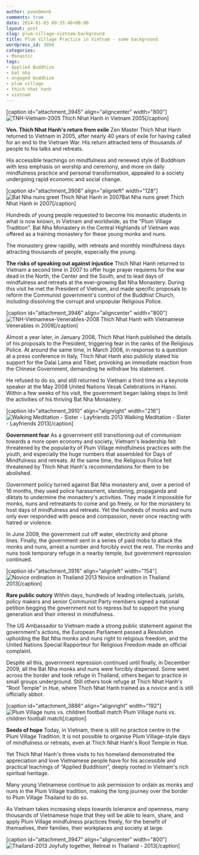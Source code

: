 ```yaml
---
author: pvwebmonk
comments: true
date: 2014-01-03 09:33:48+00:00
layout: post
slug: plum-village-vietnam-background
title: Plum Village Practice in Vietnam - some background
wordpress_id: 3894
categories:
- Monastic
tags:
- Applied Buddhism
- bat nha
- engaged buddhism
- plum village
- thich nhat hanh
- vietnam
---
```


[caption id="attachment_3945" align="aligncenter" width="800"]![TNH-Vietnam-2005](http://plumvillage.org/wp-content/uploads/2014/01/TNH-Vietnam-2005.jpg) Thich Nhat Hanh in Vietnam 2005[/caption]

**Ven. Thich Nhat Hanh's return from exile**
Zen Master Thich Nhat Hanh returned to Vietnam in 2005, after nearly 40 years of exile for having called for an end to the Vietnam War. His return attracted tens of thousands of people to his talks and retreats.

His accessible teachings on mindfulness and renewed style of Buddhism with less emphasis on worship and ceremony, and more on daily mindfulness practice and personal transformation, appealed to a society undergoing rapid economic and social change.

[caption id="attachment_3908" align="alignleft" width="128"]![Bat Nha nuns greet Thich Nhat Hanh in 2007](http://plumvillage.org/wp-content/uploads/2014/01/Airport-1-200x300.jpg)Bat Nha nuns greet Thich Nhat Hanh in 2007[/caption]

Hundreds of young people requested to become his monastic students in what is now known, in Vietnam and worldwide, as the "Plum Village Tradition". Bat Nha Monastery in the Central Highlands of Vietnam was offered as a training monastery for these young monks and nuns.

The monastery grew rapidly, with retreats and monthly mindfulness days attracting thousands of people, especially the young.



**The risks of speaking out against injustice**
Thich Nhat Hanh returned to Vietnam a second time in 2007 to offer huge prayer requiems for the war dead in the North, the Center and the South, and to lead days of mindfulness and retreats at the ever-growing Bat Nha Monastery. During this visit he met the President of Vietnam, and made specific proposals to reform the Communist government's control of the Buddhist Church, including dissolving the corrupt and unpopular Religious Police.

[caption id="attachment_3946" align="aligncenter" width="800"]![TNH-Vietnamese-Venerables-2008](http://plumvillage.org/wp-content/uploads/2014/01/TNH-Vietnamese-Venerables-2008.jpg) Thich Nhat Hanh with Vietnamese Venerables in 2008[/caption]

Almost a year later, in January 2008, Thich Nhat Hanh published the details of his proposals to the President, triggering fear in the ranks of the Religious Police. At around the same time, in March 2008, in response to a question at a press conference in Italy, Thich Nhat Hanh also publicly stated his support for the Dalai Lama and Tibet, provoking an immediate reaction from the Chinese Government, demanding he withdraw his statement.

He refused to do so, and still returned to Vietnam a third time as a keynote speaker at the May 2008 United Nations Vesak Celebrations in Hanoi. Within a few weeks of his visit, the government began taking steps to limit the activities of his thriving Bat Nha Monastery.

[caption id="attachment_3910" align="alignright" width="216"]![Walking Meditation - Sister - Layfriends 2013](http://plumvillage.org/wp-content/uploads/2014/01/Walking-Meditation-Sister-Layfriends-2013-e1388742257950-300x209.jpg) Walking Meditation - Sister - Layfriends 2013[/caption]

**Government fear**
As a government still transitioning out of communism towards a more open economy and society, Vietnam's leadership felt threatened by the popularity of Plum Village mindfulness practices with the youth, and especially the huge numbers that assembled for Days of Mindfulness and retreats. At the same time, the Religious Police felt threatened by Thich Nhat Hanh's recommendations for them to be abolished.

Government policy turned against Bat Nha monastery and, over a period of 16 months, they used police harassment, slandering, propaganda and diktats to undermine the monastery's activities. They made it impossible for monks, nuns and retreatants to come and go freely, or for the monastery to host days of mindfulness and retreats. Yet the hundreds of monks and nuns only ever responded with peace and compassion, never once reacting with hatred or violence.

In June 2009, the government cut off water, electricity and phone lines. Finally, the government sent in a series of paid mobs to attack the monks and nuns, arrest a number and forcibly evict the rest. The monks and nuns took temporary refuge in a nearby temple, but government repression continued.

[caption id="attachment_3916" align="alignleft" width="154"]![Novice ordination in Thailand 2013](http://plumvillage.org/wp-content/uploads/2014/01/Novice-ordination-in-Thailand-2013-e1388743199494-240x300.jpg) Novice ordination in Thailand 2013[/caption]

**Rare public outcry**
Within days, hundreds of leading intellectuals, jurists, policy makers and senior Communist Party members signed a national petition begging the government not to repress but to support the young generation and their interest in mindfulness.

The US Ambassador to Vietnam made a strong public statement against the government's actions, the European Parliament passed a Resolution upholding the Bat Nha monks and nuns right to religious freedom, and the United Nations Special Rapporteur for Religious Freedom made an official complaint.

Despite all this, government repression continued until finally, in December 2009, all the Bat Nha monks and nuns were forcibly dispersed. Some went across the border and took refuge in Thailand, others began to practice in small groups underground. Still others took refuge at Thich Nhat Hanh's “Root Temple” in Hue, where Thich Nhat Hanh trained as a novice and is still officially abbot.

[caption id="attachment_3886" align="alignright" width="192"]![Plum Village nuns vs. children football match](http://plumvillage.org/wp-content/uploads/2014/01/plum-village-nuns-football-e1388670943722-300x279.jpeg) Plum Village nuns vs. children football match[/caption]

**Seeds of hope**
Today, in Vietnam, there is still no practice centre in the Plum Village Tradition. It is not possible to organise Plum Village-style days of mindfulness or retreats, even at Thich Nhat Hanh's Root Temple in Hue.

Yet Thich Nhat Hanh's three visits to his homeland demonstrated the appreciation and love Vietnamese people have for his accessible and practical teachings of “Applied Buddhism”, deeply rooted in Vietnam's rich spiritual heritage.

Many young Vietnamese continue to ask permission to ordain as monks and nuns in the Plum Village tradition, making the long journey over the border to Plum Village Thailand to do so.

As Vietnam takes increasing steps towards tolerance and openness, many thousands of Vietnamese hope that they will be able to learn, share, and apply Plum Village mindfulness practices freely, for the benefit of themselves, their families, their workplaces and society at large.

[caption id="attachment_3947" align="aligncenter" width="800"]![Thailand-2013](http://plumvillage.org/wp-content/uploads/2014/01/Thailand-20131.jpg) Joyfully together, Retreat in Thailand - 2013[/caption]

